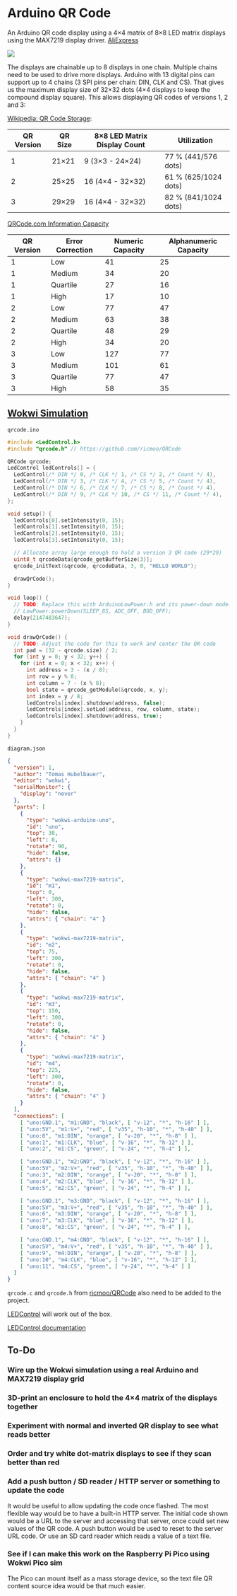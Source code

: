 # Arduino QR Code

An Arduino QR code display using a 4×4 matrix of 8×8 LED matrix displays using
the MAX7219 display driver. [AliExpress](https://www.aliexpress.com/item/32849877252.html)

![](wokwi.png)

The displays are chainable up to 8 displays in one chain. Multiple chains need
to be used to drive more displays. Arduino with 13 digital pins can support up
to 4 chains (3 SPI pins per chain: DIN, CLK and CS). That gives us the maximum
display size of 32×32 dots (4×4 displays to keep the compound display square).
This allows displaying QR codes of versions 1, 2 and 3:

[Wikipedia: QR Code Storage](https://en.wikipedia.org/wiki/QR_code#Storage):

| QR Version | QR Size | 8×8 LED Matrix Display Count | Utilization           |
|------------|---------|------------------------------|-----------------------|
| 1          | 21×21   | 9 (3×3 - 24×24)              | 77 % (441/576 dots)   |
| 2          | 25×25   | 16 (4×4 - 32×32)             | 61 % (625/1024 dots)  |
| 3          | 29×29   | 16 (4×4 - 32×32)             | 82 % (841/1024 dots)  |

[QRCode.com Information Capacity](https://www.qrcode.com/en/about/version.html)

| QR Version | Error Correction | Numeric Capacity | Alphanumeric Capacity |
|------------|------------------|------------------|-----------------------|
| 1          | Low              | 41               | 25                    |
| 1          | Medium           | 34               | 20                    |
| 1          | Quartile         | 27               | 16                    |
| 1          | High             | 17               | 10                    |
| 2          | Low              | 77               | 47                    |
| 2          | Medium           | 63               | 38                    |
| 2          | Quartile         | 48               | 29                    |
| 2          | High             | 34               | 20                    |
| 3          | Low              | 127              | 77                    |
| 3          | Medium           | 101              | 61                    |
| 3          | Quartile         | 77               | 47                    |
| 3          | High             | 58               | 35                    |

## [Wokwi Simulation](https://wokwi.com/arduino/projects/297148152803230218)

`qrcode.ino`
```ino
#include <LedControl.h>
#include "qrcode.h" // https://github.com/ricmoo/QRCode

QRCode qrcode;
LedControl ledControls[] = {
  LedControl(/* DIN */ 0, /* CLK */ 1, /* CS */ 2, /* Count */ 4),
  LedControl(/* DIN */ 3, /* CLK */ 4, /* CS */ 5, /* Count */ 4),
  LedControl(/* DIN */ 6, /* CLK */ 7, /* CS */ 8, /* Count */ 4),
  LedControl(/* DIN */ 9, /* CLK */ 10, /* CS */ 11, /* Count */ 4),
};

void setup() {
  ledControls[0].setIntensity(0, 15);
  ledControls[1].setIntensity(0, 15);
  ledControls[2].setIntensity(0, 15);
  ledControls[3].setIntensity(0, 15);

  // Allocate array large enough to hold a version 3 QR code (29*29)
  uint8_t qrcodeData[qrcode_getBufferSize(3)];
  qrcode_initText(&qrcode, qrcodeData, 3, 0, "HELLO WORLD");

  drawQrCode();
}

void loop() {
  // TODO: Replace this with ArduinoLowPower.h and its power-down mode:
  // LowPower.powerDown(SLEEP_8S, ADC_OFF, BOD_OFF);
  delay(2147483647);
}

void drawQrCode() {
  // TODO: Adjust the code for this to work and center the QR code
  int pad = (32 - qrcode.size) / 2;
  for (int y = 0; y < 32; y++) {
    for (int x = 0; x < 32; x++) {
      int address = 3 - (x / 8);
      int row = y % 8;
      int column = 7 - (x % 8);
      bool state = qrcode_getModule(&qrcode, x, y);
      int index = y / 8;
      ledControls[index].shutdown(address, false);
      ledControls[index].setLed(address, row, column, state);
      ledControls[index].shutdown(address, true);
    }
  }
}
```

`diagram.json`
```json
{
  "version": 1,
  "author": "Tomas Hubelbauer",
  "editor": "wokwi",
  "serialMonitor": {
    "display": "never"
  },
  "parts": [
    {
      "type": "wokwi-arduino-uno",
      "id": "uno",
      "top": 30,
      "left": 0,
      "rotate": 90,
      "hide": false,
      "attrs": {}
    },
    {
      "type": "wokwi-max7219-matrix",
      "id": "m1",
      "top": 0,
      "left": 300,
      "rotate": 0,
      "hide": false,
      "attrs": { "chain": "4" }
    },
    {
      "type": "wokwi-max7219-matrix",
      "id": "m2",
      "top": 75,
      "left": 300,
      "rotate": 0,
      "hide": false,
      "attrs": { "chain": "4" }
    },
    {
      "type": "wokwi-max7219-matrix",
      "id": "m3",
      "top": 150,
      "left": 300,
      "rotate": 0,
      "hide": false,
      "attrs": { "chain": "4" }
    },
    {
      "type": "wokwi-max7219-matrix",
      "id": "m4",
      "top": 225,
      "left": 300,
      "rotate": 0,
      "hide": false,
      "attrs": { "chain": "4" }
    }
  ],
  "connections": [
    [ "uno:GND.1", "m1:GND", "black", [ "v-12", "*", "h-16" ] ],
    [ "uno:5V", "m1:V+", "red", [ "v35", "h-10", "*", "h-40" ] ],
    [ "uno:0", "m1:DIN", "orange", [ "v-20", "*", "h-8" ] ],
    [ "uno:1", "m1:CLK", "blue", [ "v-16", "*", "h-12" ] ],
    [ "uno:2", "m1:CS", "green", [ "v-24", "*", "h-4" ] ],

    [ "uno:GND.1", "m2:GND", "black", [ "v-12", "*", "h-16" ] ],
    [ "uno:5V", "m2:V+", "red", [ "v35", "h-10", "*", "h-40" ] ],
    [ "uno:3", "m2:DIN", "orange", [ "v-20", "*", "h-8" ] ],
    [ "uno:4", "m2:CLK", "blue", [ "v-16", "*", "h-12" ] ],
    [ "uno:5", "m2:CS", "green", [ "v-24", "*", "h-4" ] ],

    [ "uno:GND.1", "m3:GND", "black", [ "v-12", "*", "h-16" ] ],
    [ "uno:5V", "m3:V+", "red", [ "v35", "h-10", "*", "h-40" ] ],
    [ "uno:6", "m3:DIN", "orange", [ "v-20", "*", "h-8" ] ],
    [ "uno:7", "m3:CLK", "blue", [ "v-16", "*", "h-12" ] ],
    [ "uno:8", "m3:CS", "green", [ "v-24", "*", "h-4" ] ],

    [ "uno:GND.1", "m4:GND", "black", [ "v-12", "*", "h-16" ] ],
    [ "uno:5V", "m4:V+", "red", [ "v35", "h-10", "*", "h-40" ] ],
    [ "uno:9", "m4:DIN", "orange", [ "v-20", "*", "h-8" ] ],
    [ "uno:10", "m4:CLK", "blue", [ "v-16", "*", "h-12" ] ],
    [ "uno:11", "m4:CS", "green", [ "v-24", "*", "h-4" ] ]
  ]
}
```

`qrcode.c` and `qrcode.h` from [ricmoo/QRCode](https://github.com/ricmoo/QRCode)
also need to be added to the project.

[LEDControl](https://www.arduino.cc/reference/en/libraries/ledcontrol) will work
out of the box.

[LEDControl documentation](http://wayoda.github.io/LedControl/pages/software)

## To-Do

### Wire up the Wokwi simulation using a real Arduino and MAX7219 display grid

### 3D-print an enclosure to hold the 4×4 matrix of the displays together

### Experiment with normal and inverted QR display to see what reads better

### Order and try white dot-matrix displays to see if they scan better than red

### Add a push button / SD reader / HTTP server or something to update the code

It would be useful to allow updating the code once flashed. The most flexible
way would be to have a built-in HTTP server. The initial code shown would be a
URL to the server and accessing that server, once could set new values of the
QR code. A push button would be used to reset to the server URL code. Or use an
SD card reader which reads a value of a text file.

### See if I can make this work on the Raspberry Pi Pico using Wokwi Pico sim

The Pico can mount itself as a mass storage device, so the text file QR content
source idea would be that much easier.
